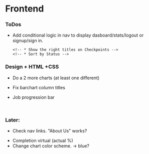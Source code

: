 # Frontend

### ToDos

<!-- * Show a message when there are no jobs -> "Add a new Job to get started!" -->

* Add conditional logic in nav to display dasboard/stats/logout or signup/sign in.
    <!-- * Show N/A when you don't have contact info/ deadlines -->
      <!-- * Show the right titles on Checkpoints -->
      <!-- * Sort by Status -->
    <!-- * Add default/placeholder image -->

### Design + HTML +CSS

<!-- * Add descriptions for graphs: ex how far are you going into jobs? for the second one -->

* Do a 2 more charts (at least one different)

* Fix barchart column titles

* Job progression bar

    ​

### Later:

* Check nav links. "About Us" works?

- Completion virtual (actual %)
- Change chart color scheme. -> blue?

